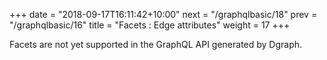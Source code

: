 +++
date = "2018-09-17T16:11:42+10:00"
next = "/graphqlbasic/18"
prev = "/graphqlbasic/16"
title = "Facets : Edge attributes"
weight = 17
+++


Facets are not yet supported in the GraphQL API generated by Dgraph.
